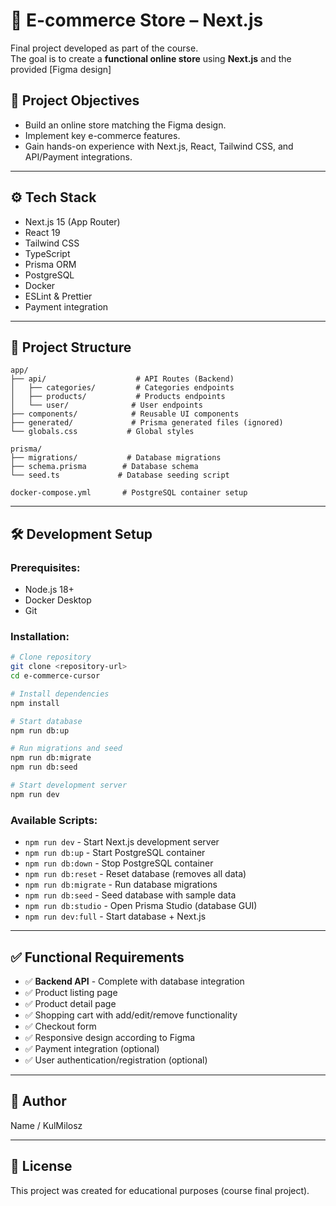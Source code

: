 # 🛒 E-commerce Store – Next.js

Final project developed as part of the course.  
The goal is to create a **functional online store** using **Next.js** and the provided [Figma design]

## 🎯 Project Objectives

- Build an online store matching the Figma design.
- Implement key e-commerce features.
- Gain hands-on experience with Next.js, React, Tailwind CSS, and API/Payment integrations.

---

## ⚙️ Tech Stack

- Next.js 15 (App Router)
- React 19
- Tailwind CSS
- TypeScript
- Prisma ORM
- PostgreSQL
- Docker
- ESLint & Prettier
- Payment integration

---

## 📂 Project Structure

```
app/
├── api/                    # API Routes (Backend)
│   ├── categories/         # Categories endpoints
│   ├── products/           # Products endpoints
│   └── user/              # User endpoints
├── components/            # Reusable UI components
├── generated/             # Prisma generated files (ignored)
└── globals.css           # Global styles

prisma/
├── migrations/           # Database migrations
├── schema.prisma        # Database schema
└── seed.ts             # Database seeding script

docker-compose.yml       # PostgreSQL container setup
```

---

## 🛠️ Development Setup

### Prerequisites:

- Node.js 18+
- Docker Desktop
- Git

### Installation:

```bash
# Clone repository
git clone <repository-url>
cd e-commerce-cursor

# Install dependencies
npm install

# Start database
npm run db:up

# Run migrations and seed
npm run db:migrate
npm run db:seed

# Start development server
npm run dev
```

### Available Scripts:

- `npm run dev` - Start Next.js development server
- `npm run db:up` - Start PostgreSQL container
- `npm run db:down` - Stop PostgreSQL container
- `npm run db:reset` - Reset database (removes all data)
- `npm run db:migrate` - Run database migrations
- `npm run db:seed` - Seed database with sample data
- `npm run db:studio` - Open Prisma Studio (database GUI)
- `npm run dev:full` - Start database + Next.js

---

## ✅ Functional Requirements

- ✅ **Backend API** - Complete with database integration
- ✅ Product listing page
- ✅ Product detail page
- ✅ Shopping cart with add/edit/remove functionality
- ✅ Checkout form
- ✅ Responsive design according to Figma
- ✅ Payment integration (optional)
- ✅ User authentication/registration (optional)

---

## 👤 Author

Name / KulMilosz

---

## 📜 License

This project was created for educational purposes (course final project).
